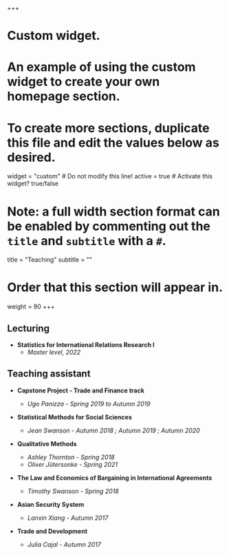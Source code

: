 +++
# Custom widget.
# An example of using the custom widget to create your own homepage section.
# To create more sections, duplicate this file and edit the values below as desired.
widget = "custom"  # Do not modify this line!
active = true  # Activate this widget? true/false

# Note: a full width section format can be enabled by commenting out the `title` and `subtitle` with a `#`.
title = "Teaching"
subtitle = ""

# Order that this section will appear in.
weight = 90
+++

## Lecturing 

- **Statistics for International Relations Research I**
  - _Master level, 2022_


## Teaching assistant

- **Capstone Project - Trade and Finance track**
  - _Ugo Panizza - Spring 2019 to Autumn 2019_

- **Statistical Methods for Social Sciences**
  - _Jean Swanson  - Autumn 2018 ; Autumn 2019 ; Autumn 2020_

- **Qualitative Methods**
  - _Ashley Thornton - Spring 2018_
  - _Oliver Jütersonke - Spring 2021_

- **The Law and Economics of Bargaining in International Agreements**
  - _Timothy Swanson - Spring 2018_

- **Asian Security System**
  - _Lanxin Xiang - Autumn 2017_

- **Trade and Development**
  - _Julia Cajal - Autumn 2017_

